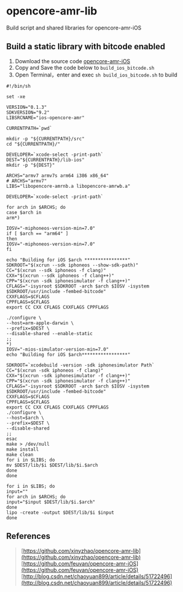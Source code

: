 # opencore-amr-lib
Build script and shared libraries for opencore-amr-iOS

## Build a static library with bitcode enabled

1. Download the source code [opencore-amr-iOS](https://github.com/feuvan/opencore-amr-iOS)
2. Copy and Save the code below to `build_ios_bitcode.sh`
3. Open Terminal，enter and exec `sh build_ios_bitcode.sh` to build

```
#!/bin/sh

set -xe

VERSION="0.1.3"
SDKVERSION="9.2"
LIBSRCNAME="ios-opencore-amr"

CURRENTPATH=`pwd`

mkdir -p "${CURRENTPATH}/src"
cd "${CURRENTPATH}/"

DEVELOPER=`xcode-select -print-path`
DEST="${CURRENTPATH}/lib-ios"
mkdir -p "${DEST}"

ARCHS="armv7 armv7s arm64 i386 x86_64"
# ARCHS="armv7"
LIBS="libopencore-amrnb.a libopencore-amrwb.a"

DEVELOPER=`xcode-select -print-path`

for arch in $ARCHS; do
case $arch in
arm*)

IOSV="-miphoneos-version-min=7.0"
if [ $arch == "arm64" ]
then
IOSV="-miphoneos-version-min=7.0"
fi

echo "Building for iOS $arch ****************"
SDKROOT="$(xcrun --sdk iphoneos --show-sdk-path)"
CC="$(xcrun --sdk iphoneos -f clang)"
CXX="$(xcrun --sdk iphoneos -f clang++)"
CPP="$(xcrun -sdk iphonesimulator -f clang++)"
CFLAGS="-isysroot $SDKROOT -arch $arch $IOSV -isystem $SDKROOT/usr/include -fembed-bitcode"
CXXFLAGS=$CFLAGS
CPPFLAGS=$CFLAGS
export CC CXX CFLAGS CXXFLAGS CPPFLAGS

./configure \
--host=arm-apple-darwin \
--prefix=$DEST \
--disable-shared --enable-static
;;
*)
IOSV="-mios-simulator-version-min=7.0"
echo "Building for iOS $arch*****************"

SDKROOT=`xcodebuild -version -sdk iphonesimulator Path`
CC="$(xcrun -sdk iphoneos -f clang)"
CXX="$(xcrun -sdk iphonesimulator -f clang++)"
CPP="$(xcrun -sdk iphonesimulator -f clang++)"
CFLAGS="-isysroot $SDKROOT -arch $arch $IOSV -isystem $SDKROOT/usr/include -fembed-bitcode"
CXXFLAGS=$CFLAGS
CPPFLAGS=$CFLAGS
export CC CXX CFLAGS CXXFLAGS CPPFLAGS
./configure \
--host=$arch \
--prefix=$DEST \
--disable-shared
;;
esac
make > /dev/null
make install
make clean
for i in $LIBS; do
mv $DEST/lib/$i $DEST/lib/$i.$arch
done
done

for i in $LIBS; do
input=""
for arch in $ARCHS; do
input="$input $DEST/lib/$i.$arch"
done
lipo -create -output $DEST/lib/$i $input
done

```

## References
> [https://github.com/xinyzhao/opencore-amr-lib](https://github.com/xinyzhao/opencore-amr-lib)<br>
> [https://github.com/feuvan/opencore-amr-iOS](https://github.com/feuvan/opencore-amr-iOS)<br>
> [http://blog.csdn.net/chaoyuan899/article/details/51722496](http://blog.csdn.net/chaoyuan899/article/details/51722496)
